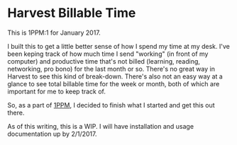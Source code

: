 # Harvest Billable Time

This is 1PPM:1 for January 2017. 

I built this to get a little better sense of how I spend my time at my desk. I've been keping track of how much time I send "working" (in front of my computer) and productive time that's not billed (learning, reading, networking, pro bono) for the last month or so. There's no great way in Harvest to see this kind of break-down. There's also not an easy way at a glance to see total billable time for the week or month, both of which are important for me to keep track of. 

So, as a part of [1PPM](https://medium.com/1ppm/the-1ppm-challenge-eaed5df0ef5a#.tcua87tuv), I decided to finish what I started and get this out there. 

As of this writing, this is a WIP. I will have installation and usage documentation up by 2/1/2017.